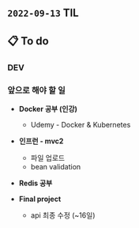 ## `2022-09-13` TIL

## 📋 To do

### DEV

### 앞으로 해야 할 일
+ **Docker 공부 (인강)**
  + Udemy - Docker & Kubernetes

+ **인프런 - mvc2**
  + 파일 업로드
  + bean validation

+ **Redis 공부**


+ **Final project**
  + api 최종 수정 (~16일)
